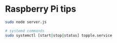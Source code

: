 # Raspberry Pi tips

```sh
sudo node server.js

# systemd commands
sudo systemctl [start|stop|status] topple.service
```